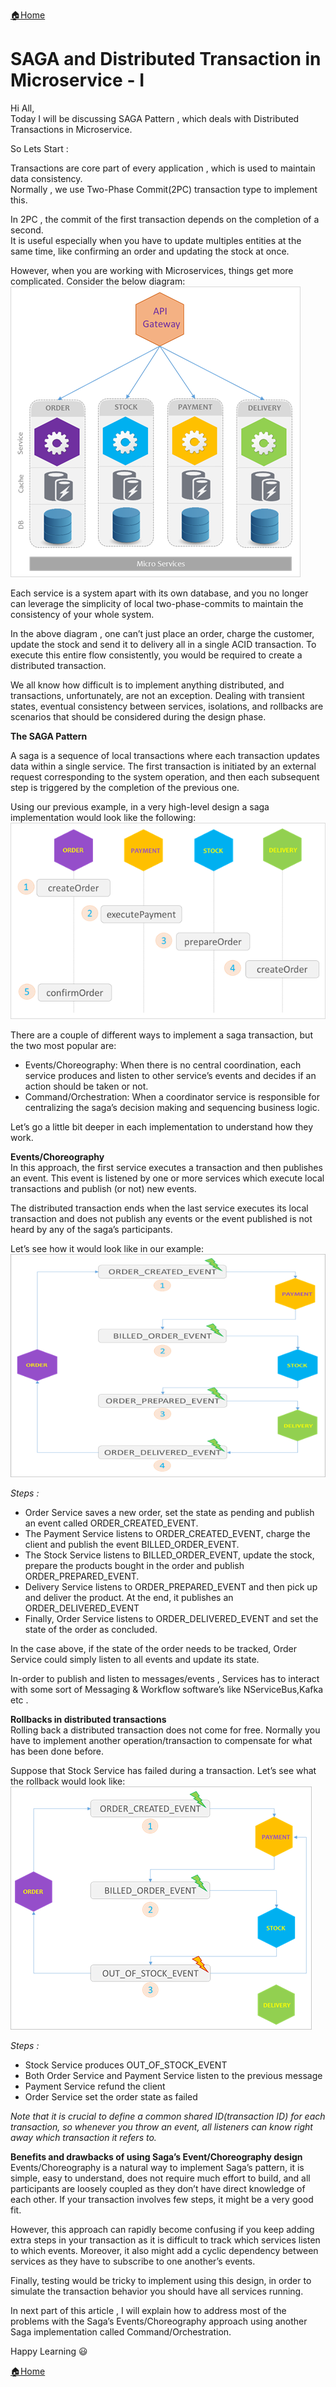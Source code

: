 [:house:Home](https://github.com/debbiswal/Articles)

# SAGA and Distributed Transaction in Microservice - I  

Hi All,  
Today I will be discussing SAGA Pattern , which deals with Distributed Transactions in Microservice.  

So Lets Start :  

Transactions are core  part of every application  , which is used to maintain data consistency.  
Normally , we use Two-Phase Commit(2PC)  transaction type to implement this.  

In 2PC ,  the commit of the first transaction depends on the completion of a second.  
It is useful especially when you have to update multiples entities at the same time, like confirming an order and updating the stock at once.  

However, when you are working with Microservices, things get more complicated. Consider the below diagram:  
![Microservice](images/img1.png)  

Each service is a system apart with its own database, and you no longer can leverage the simplicity of local two-phase-commits to maintain the consistency of your whole system.  

In the above diagram , one can’t just place an order, charge the customer, update the stock and send it to delivery all in a single ACID transaction. To execute this entire flow consistently, you would be required to create a distributed transaction.  

We all know how difficult is to implement anything distributed, and transactions, unfortunately, are not an exception. Dealing with transient states, eventual consistency between services, isolations, and rollbacks are scenarios that should be considered during the design phase.  

**The SAGA Pattern**

A saga is a sequence of local transactions where each transaction updates data within a single service. The first transaction is initiated by an external request corresponding to the system operation, and then each subsequent step is triggered by the completion of the previous one.  

Using our previous example, in a very high-level design a saga implementation would look like the following:  
![Microservice](images/img2.png)  

There are a couple of different ways to implement a saga transaction, but the two most popular are:  

* Events/Choreography: When there is no central coordination, each service produces and listen to other service’s events and decides if an action should be taken or not.
* Command/Orchestration: When a coordinator service is responsible for centralizing the saga’s decision making and sequencing business logic.

Let’s go a little bit deeper in each implementation to understand how they work.  

**Events/Choreography**  
In this approach, the first service executes a transaction and then publishes an event. This event is listened by one or more services which execute local transactions and publish (or not) new events.  

The distributed transaction ends when the last service executes its local transaction and does not publish any events or the event published is not heard by any of the saga’s participants.  

Let’s see how it would look like in our example:  
![Microservice](images/img3.png)  

*Steps :*
* Order Service saves a new order, set the state as pending and publish an event called ORDER_CREATED_EVENT.  
* The Payment Service listens to ORDER_CREATED_EVENT, charge the client and publish the event BILLED_ORDER_EVENT.  
* The Stock Service listens to BILLED_ORDER_EVENT, update the stock, prepare the products bought in the order and publish ORDER_PREPARED_EVENT.  
* Delivery Service listens to ORDER_PREPARED_EVENT and then pick up and deliver the product. At the end, it publishes an ORDER_DELIVERED_EVENT  
* Finally, Order Service listens to ORDER_DELIVERED_EVENT and set the state of the order as concluded.  

In the case above, if the state of the order needs to be tracked, Order Service could simply listen to all events and update its state. 

In-order to publish and listen to messages/events , Services has to interact with some sort of Messaging & Workflow software’s like NServiceBus,Kafka etc .  

**Rollbacks in distributed transactions**  
Rolling back a distributed transaction does not come for free. Normally you have to implement another operation/transaction to compensate for what has been done before.  

Suppose that Stock Service has failed during a transaction. Let’s see what the rollback would look like:  
![Microservice](images/img4.png)  

*Steps :*
* Stock Service produces OUT_OF_STOCK_EVENT  
* Both Order Service and Payment Service listen to the previous message  
* Payment Service refund the client  
* Order Service set the order state as failed  

*Note that it is crucial to define a common shared ID(transaction ID) for each transaction, so whenever you throw an event, all listeners can know right away which transaction it refers to.*  

**Benefits and drawbacks of using Saga’s Event/Choreography design**  
Events/Choreography is a natural way to implement Saga’s pattern, it is simple, easy to understand, does not require much effort to build, and all participants are loosely coupled as they don’t have direct knowledge of each other. If your transaction involves few steps, it might be a very good fit.  

However, this approach can rapidly become confusing if you keep adding extra steps in your transaction as it is difficult to track which services listen to which events. Moreover, it also might add a cyclic dependency between services as they have to subscribe to one another’s events.  

Finally, testing would be tricky to implement using this design, in order to simulate the transaction behavior you should have all services running.  

In next part of this article , I will explain how to address most of the problems with the Saga’s Events/Choreography approach using another Saga implementation called Command/Orchestration.  


Happy Learning :smiley:  

[:house:Home](https://github.com/debbiswal/Articles)
